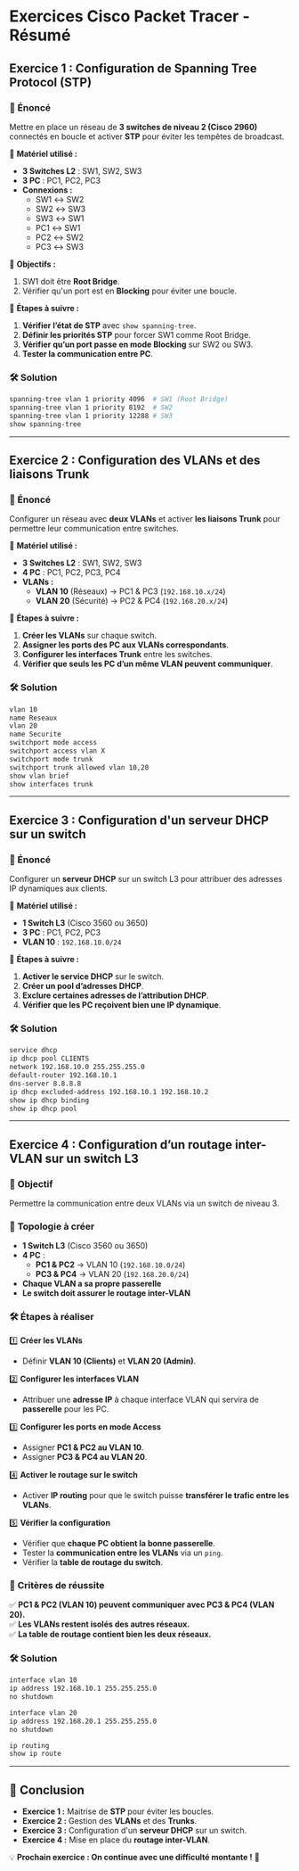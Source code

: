 # Exercices Cisco Packet Tracer - Résumé

## **Exercice 1 : Configuration de Spanning Tree Protocol (STP)**

### **📌 Énoncé**

Mettre en place un réseau de **3 switches de niveau 2 (Cisco 2960)** connectés en boucle et activer **STP** pour éviter les tempêtes de broadcast.

🔹 **Matériel utilisé :**

- **3 Switches L2** : SW1, SW2, SW3
- **3 PC** : PC1, PC2, PC3
- **Connexions :**
  - SW1 ↔ SW2
  - SW2 ↔ SW3
  - SW3 ↔ SW1
  - PC1 ↔ SW1
  - PC2 ↔ SW2
  - PC3 ↔ SW3

🔹 **Objectifs :**

1. SW1 doit être **Root Bridge**.
2. Vérifier qu'un port est en **Blocking** pour éviter une boucle.

🔹 **Étapes à suivre :**

1. **Vérifier l’état de STP** avec `show spanning-tree`.
2. **Définir les priorités STP** pour forcer SW1 comme Root Bridge.
3. **Vérifier qu’un port passe en mode Blocking** sur SW2 ou SW3.
4. **Tester la communication entre PC**.

### **🛠️ Solution**

```bash
spanning-tree vlan 1 priority 4096  # SW1 (Root Bridge)
spanning-tree vlan 1 priority 8192  # SW2
spanning-tree vlan 1 priority 12288 # SW3
show spanning-tree
```

---

## **Exercice 2 : Configuration des VLANs et des liaisons Trunk**

### **📌 Énoncé**

Configurer un réseau avec **deux VLANs** et activer **les liaisons Trunk** pour permettre leur communication entre switches.

🔹 **Matériel utilisé :**

- **3 Switches L2** : SW1, SW2, SW3
- **4 PC** : PC1, PC2, PC3, PC4
- **VLANs :**
  - **VLAN 10** (Réseaux) → PC1 & PC3 (`192.168.10.x/24`)
  - **VLAN 20** (Sécurité) → PC2 & PC4 (`192.168.20.x/24`)

🔹 **Étapes à suivre :**

1. **Créer les VLANs** sur chaque switch.
2. **Assigner les ports des PC aux VLANs correspondants**.
3. **Configurer les interfaces Trunk** entre les switches.
4. **Vérifier que seuls les PC d’un même VLAN peuvent communiquer**.

### **🛠️ Solution**

```bash
vlan 10
name Reseaux
vlan 20
name Securite
switchport mode access
switchport access vlan X
switchport mode trunk
switchport trunk allowed vlan 10,20
show vlan brief
show interfaces trunk
```

---

## **Exercice 3 : Configuration d'un serveur DHCP sur un switch**

### **📌 Énoncé**

Configurer un **serveur DHCP** sur un switch L3 pour attribuer des adresses IP dynamiques aux clients.

🔹 **Matériel utilisé :**

- **1 Switch L3** (Cisco 3560 ou 3650)
- **3 PC** : PC1, PC2, PC3
- **VLAN 10** : `192.168.10.0/24`

🔹 **Étapes à suivre :**

1. **Activer le service DHCP** sur le switch.
2. **Créer un pool d’adresses DHCP**.
3. **Exclure certaines adresses de l’attribution DHCP**.
4. **Vérifier que les PC reçoivent bien une IP dynamique**.

### **🛠️ Solution**

```bash
service dhcp
ip dhcp pool CLIENTS
network 192.168.10.0 255.255.255.0
default-router 192.168.10.1
dns-server 8.8.8.8
ip dhcp excluded-address 192.168.10.1 192.168.10.2
show ip dhcp binding
show ip dhcp pool
```

---

## **Exercice 4 : Configuration d’un routage inter-VLAN sur un switch L3**

### 🎯 **Objectif**

Permettre la communication entre deux VLANs via un switch de niveau 3.

### 📌 **Topologie à créer**

- **1 Switch L3** (Cisco 3560 ou 3650)
- **4 PC** :
  - **PC1 & PC2** → VLAN 10 (`192.168.10.0/24`)
  - **PC3 & PC4** → VLAN 20 (`192.168.20.0/24`)
- **Chaque VLAN a sa propre passerelle**
- **Le switch doit assurer le routage inter-VLAN**

### 🛠️ **Étapes à réaliser**

1️⃣ **Créer les VLANs**

- Définir **VLAN 10 (Clients)** et **VLAN 20 (Admin)**.

2️⃣ **Configurer les interfaces VLAN**

- Attribuer une **adresse IP** à chaque interface VLAN qui servira de **passerelle** pour les PC.

3️⃣ **Configurer les ports en mode Access**

- Assigner **PC1 & PC2 au VLAN 10**.
- Assigner **PC3 & PC4 au VLAN 20**.

4️⃣ **Activer le routage sur le switch**

- Activer **IP routing** pour que le switch puisse **transférer le trafic entre les VLANs**.

5️⃣ **Vérifier la configuration**

- Vérifier que **chaque PC obtient la bonne passerelle**.
- Tester la **communication entre les VLANs** via un `ping`.
- Vérifier la **table de routage du switch**.

### 📌 **Critères de réussite**

✅ **PC1 & PC2 (VLAN 10) peuvent communiquer avec PC3 & PC4 (VLAN 20).**\
✅ **Les VLANs restent isolés des autres réseaux.**\
✅ **La table de routage contient bien les deux réseaux.**

###

### **🛠️ Solution**

```bash
interface vlan 10
ip address 192.168.10.1 255.255.255.0
no shutdown

interface vlan 20
ip address 192.168.20.1 255.255.255.0
no shutdown

ip routing
show ip route
```

---

## **📌 Conclusion**

- **Exercice 1 :** Maitrise de **STP** pour éviter les boucles.
- **Exercice 2 :** Gestion des **VLANs** et des **Trunks**.
- **Exercice 3 :** Configuration d'un **serveur DHCP** sur un switch.
- **Exercice 4 :** Mise en place du **routage inter-VLAN**.

💡 **Prochain exercice : On continue avec une difficulté montante !** 🚀

